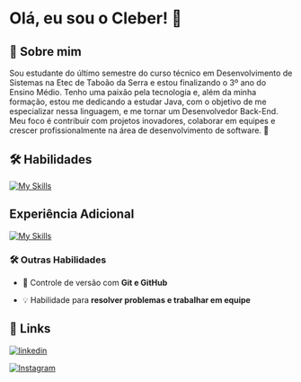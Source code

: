 


# Olá, eu sou o Cleber! 👋


## 🚀 Sobre mim
 Sou estudante do último semestre do curso técnico em Desenvolvimento de Sistemas na Etec de Taboão da Serra e estou finalizando o 3º ano do Ensino Médio. Tenho uma paixão pela tecnologia e, além da minha formação, estou me dedicando a estudar Java, com o objetivo de me especializar nessa linguagem, e me tornar um Desenvolvedor Back-End. Meu foco é contribuir com projetos inovadores, colaborar em equipes e crescer profissionalmente na área de desenvolvimento de software. 🚀


## 🛠 Habilidades

[![My Skills](https://skillicons.dev/icons?i=idea,java,mysql,html,css&theme=light)](https://skillicons.dev)

## Experiência Adicional

[![My Skills](https://skillicons.dev/icons?i=ionic,cs,bootstrap,figma,laravel,php&theme=light)](https://skillicons.dev)


### 🛠 Outras Habilidades  
- 📌 Controle de versão com **Git e GitHub**  
 
- 💡 Habilidade para **resolver problemas e trabalhar em equipe**  




## 🔗 Links

[![linkedin](https://img.shields.io/badge/linkedin-0A66C2?style=for-the-badge&logo=linkedin&logoColor=white)](https://www.linkedin.com/in/cleber-jesus/)

[![Instagram](https://img.shields.io/badge/Instagram-E4405F?style=for-the-badge&logo=instagram&logoColor=white)](https://www.instagram.com/clsilvaj/)



